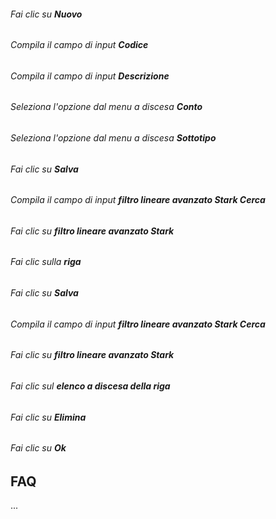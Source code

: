 ###### Fai clic su **Nuovo**  

###### Compila il campo di input **Codice**  

###### Compila il campo di input **Descrizione**  

###### Seleziona l'opzione dal menu a discesa **Conto**  

###### Seleziona l'opzione dal menu a discesa **Sottotipo**  

###### Fai clic su **Salva**  

###### Compila il campo di input **filtro lineare avanzato Stark Cerca**  

###### Fai clic su **filtro lineare avanzato Stark**  

###### Fai clic sulla **riga**  

###### Fai clic su **Salva**  

###### Compila il campo di input **filtro lineare avanzato Stark Cerca**  

###### Fai clic su **filtro lineare avanzato Stark**  

###### Fai clic sul **elenco a discesa della riga**  

###### Fai clic su **Elimina**  

###### Fai clic su **Ok**  

FAQ
---

...